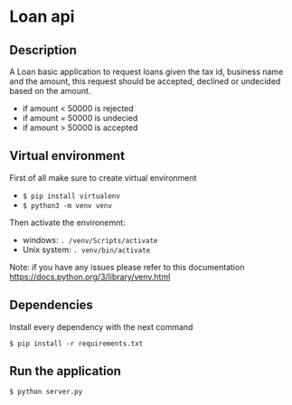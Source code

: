 # Loan api

## Description

A Loan basic application to request loans given the tax id, business name and the amount, this request should be accepted, declined or undecided based on the amount.

- if amount < 50000 is rejected
- if amount = 50000 is undecied
- if amount > 50000 is accepted

## Virtual environment

First of all make sure to create virtual environment

- `$ pip install virtualenv`
- `$ python3 -m venv venv`

Then activate the environemnt:

- windows: `. /venv/Scripts/activate`
- Unix system: `. venv/bin/activate`

Note: if you have any issues please refer to this documentation https://docs.python.org/3/library/venv.html

## Dependencies

Install every dependency with the next command

`$ pip install -r requirements.txt`

## Run the application

`$ python server.py`
